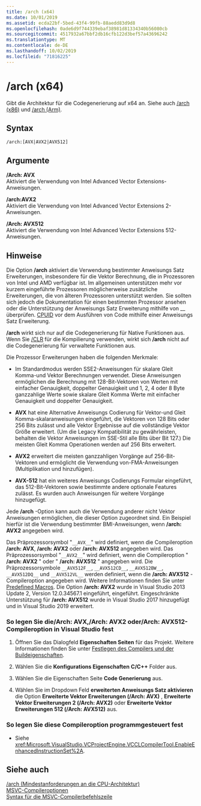 ```yaml
---
title: /arch (x64)
ms.date: 10/01/2019
ms.assetid: ecda22bf-5bed-43f4-99fb-88aedd83d9d8
ms.openlocfilehash: 0ade6d9f744339ebaf38981d81334340b56080cb
ms.sourcegitcommit: 4517932a67bbf2db16cfb122d3bef57a43696242
ms.translationtype: MT
ms.contentlocale: de-DE
ms.lasthandoff: 10/02/2019
ms.locfileid: "71816225"
---
```

# <a name="arch-x64"></a>/arch (x64)

Gibt die Architektur für die Codegenerierung auf x64 an. Siehe auch [/arch (x86)](arch-x86.md) und [/arch (Arm)](arch-arm.md).

## <a name="syntax"></a>Syntax

```
/arch:[AVX|AVX2|AVX512]
```

## <a name="arguments"></a>Argumente

**/Arch: AVX**<br/>
Aktiviert die Verwendung von Intel Advanced Vector Extensions-Anweisungen.

**/arch:AVX2**<br/>
Aktiviert die Verwendung von Intel Advanced Vector Extensions 2-Anweisungen.

**/Arch: AVX512**<br/>
Aktiviert die Verwendung von Intel Advanced Vector Extensions 512-Anweisungen.

## <a name="remarks"></a>Hinweise

Die Option **/arch** aktiviert die Verwendung bestimmter Anweisungs Satz Erweiterungen, insbesondere für die Vektor Berechnung, die in Prozessoren von Intel und AMD verfügbar ist. Im allgemeinen unterstützen mehr vor kurzem eingeführte Prozessoren möglicherweise zusätzliche Erweiterungen, die von älteren Prozessoren unterstützt werden. Sie sollten sich jedoch die Dokumentation für einen bestimmten Prozessor ansehen oder die Unterstützung der Anweisungs Satz Erweiterung mithilfe von __ überprüfen. [ CPUID](../../intrinsics/cpuid-cpuidex.md) vor dem Ausführen von Code mithilfe einer Anweisungs Satz Erweiterung.

**/arch** wirkt sich nur auf die Codegenerierung für Native Funktionen aus. Wenn Sie [/CLR](clr-common-language-runtime-compilation.md) für die Kompilierung verwenden, wirkt sich **/arch** nicht auf die Codegenerierung für verwaltete Funktionen aus.

Die Prozessor Erweiterungen haben die folgenden Merkmale:

- Im Standardmodus werden SSE2-Anweisungen für skalare Gleit Komma-und Vektor Berechnungen verwendet. Diese Anweisungen ermöglichen die Berechnung mit 128-Bit-Vektoren von Werten mit einfacher Genauigkeit, doppelter Genauigkeit und 1, 2, 4 oder 8 Byte ganzzahlige Werte sowie skalare Gleit Komma Werte mit einfacher Genauigkeit und doppelter Genauigkeit.

- **AVX** hat eine Alternative Anweisungs Codierung für Vektor-und Gleit Komma-skalaranweisungen eingeführt, die Vektoren von 128 Bits oder 256 Bits zulässt und alle Vektor Ergebnisse auf die vollständige Vektor Größe erweitert. (Um die Legacy Kompatibilität zu gewährleisten, behalten die Vektor Anweisungen im SSE-Stil alle Bits über Bit 127.) Die meisten Gleit Komma Operationen werden auf 256 Bits erweitert.

- **AVX2** erweitert die meisten ganzzahligen Vorgänge auf 256-Bit-Vektoren und ermöglicht die Verwendung von-FMA-Anweisungen (Multiplikation und hinzufügen).

- **AVX-512** hat ein weiteres Anweisungs Codierungs Formular eingeführt, das 512-Bit-Vektoren sowie bestimmte andere optionale Features zulässt. Es wurden auch Anweisungen für weitere Vorgänge hinzugefügt.

Jede **/arch** -Option kann auch die Verwendung anderer nicht Vektor Anweisungen ermöglichen, die dieser Option zugeordnet sind. Ein Beispiel hierfür ist die Verwendung bestimmter BMI-Anweisungen, wenn **/arch: AVX2** angegeben wird.

Das Präprozessorsymbol "`__AVX__`" wird definiert, wenn die Compileroption **/arch: AVX**, **/arch: AVX2** oder **/arch: AVX512** angegeben wird. Das Präprozessorsymbol "`__AVX2__`" wird definiert, wenn die Compileroption " **/arch: AVX2** " oder " **/arch: AVX512** " angegeben wird. Die Präprozessorsymbole `__AVX512F__`, `__AVX512CD__`, `__AVX512BW__`, `__AVX512DQ__` und `__AVX512VL__` werden definiert, wenn die **/arch: AVX512** -Compileroption angegeben wird. Weitere Informationen finden Sie unter [Predefined Macros](../../preprocessor/predefined-macros.md). Die Option **/arch: AVX2** wurde in Visual Studio 2013 Update 2, Version 12.0.34567.1 eingeführt, eingeführt. Eingeschränkte Unterstützung für **/arch: AVX512** wurde in Visual Studio 2017 hinzugefügt und in Visual Studio 2019 erweitert.

### <a name="to-set-the-archavx-archavx2-or-archavx512-compiler-option-in-visual-studio"></a>So legen Sie die/Arch: AVX,/Arch: AVX2 oder/Arch: AVX512-Compileroption in Visual Studio fest

1. Öffnen Sie das Dialogfeld **Eigenschaften Seiten** für das Projekt. Weitere Informationen finden Sie unter [Festlegen des Compilers und der Buildeigenschaften](../working-with-project-properties.md).

1. Wählen Sie die **Konfigurations Eigenschaften** **C/C++**  Folder aus.

1. Wählen Sie die Eigenschaften Seite **Code Generierung** aus.

1. Wählen Sie im Dropdown Feld **erweiterten Anweisungs Satz aktivieren** die Option **Erweiterte Vektor Erweiterungen (/Arch: AVX)** , **Erweiterte Vektor Erweiterungen 2 (/Arch: AVX2)** oder **Erweiterte Vektor Erweiterungen 512 (/Arch: AVX512)** aus.

### <a name="to-set-this-compiler-option-programmatically"></a>So legen Sie diese Compileroption programmgesteuert fest

- Siehe <xref:Microsoft.VisualStudio.VCProjectEngine.VCCLCompilerTool.EnableEnhancedInstructionSet%2A>.

## <a name="see-also"></a>Siehe auch

[/arch (Mindestanforderungen an die CPU-Architektur)](arch-minimum-cpu-architecture.md)<br/>
[MSVC-Compileroptionen](compiler-options.md)<br/>
[Syntax für die MSVC-Compilerbefehlszeile](compiler-command-line-syntax.md)
